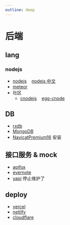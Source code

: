 ```yaml
---
outline: deep
---
```

# 后端
## lang
### nodejs
- [nodejs](https://nodejs.org/docs/latest/api/) &nbsp;&nbsp;&nbsp;[nodejs 中文](https://nodejs.cn/api/)
- [meteor](https://docs.meteor.com/about/what-is.html#introduction)
- 社区
  - [cnodejs](https://cnodejs.org/)  &nbsp;&nbsp;&nbsp;[egg-cnode](https://github.com/cnodejs/egg-cnode)
## DB
- [rxdb](https://rxdb.info/)
- [MongoDB](https://www.mongodb.com/zh-cn/docs/drivers/node/current/)
- [NavicatPremium16](https://www.cnblogs.com/kkdaj/p/16260681.html) 安装
## 接口服务 & mock
- [apifox](https://apifox.com/)
- [evernote](https://www.evernote.com/)
- [yapi](https://hellosean1025.github.io/yapi/index.html) 停止维护了
## deploy
- [vercel](https://vercel.com/docs/cli)
- [netlify](https://cli.netlify.com/)
- [cloudflare](https://developers.cloudflare.com/workers/wrangler/install-and-update/)
